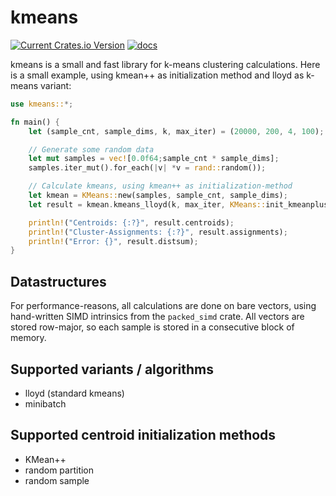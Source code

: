 # kmeans
[![Current Crates.io Version](https://img.shields.io/crates/v/kmeans.svg)](https://crates.io/crates/kmeans)
[![docs](https://docs.rs/kmeans/badge.svg)](https://docs.rs/kmeans/latest/kmeans/)

kmeans is a small and fast library for k-means clustering calculations.
Here is a small example, using kmean++ as initialization method and lloyd as k-means variant:

```rust
use kmeans::*;

fn main() {
    let (sample_cnt, sample_dims, k, max_iter) = (20000, 200, 4, 100);

    // Generate some random data
    let mut samples = vec![0.0f64;sample_cnt * sample_dims];
    samples.iter_mut().for_each(|v| *v = rand::random());

    // Calculate kmeans, using kmean++ as initialization-method
    let kmean = KMeans::new(samples, sample_cnt, sample_dims);
    let result = kmean.kmeans_lloyd(k, max_iter, KMeans::init_kmeanplusplus, &KMeansConfig::default());

    println!("Centroids: {:?}", result.centroids);
    println!("Cluster-Assignments: {:?}", result.assignments);
    println!("Error: {}", result.distsum);
}
```


## Datastructures
For performance-reasons, all calculations are done on bare vectors, using hand-written SIMD intrinsics from the `packed_simd` crate. All vectors are stored row-major, so each sample is stored in a consecutive block of memory.

## Supported variants / algorithms
- lloyd (standard kmeans)
- minibatch

## Supported centroid initialization methods
- KMean++
- random partition
- random sample
